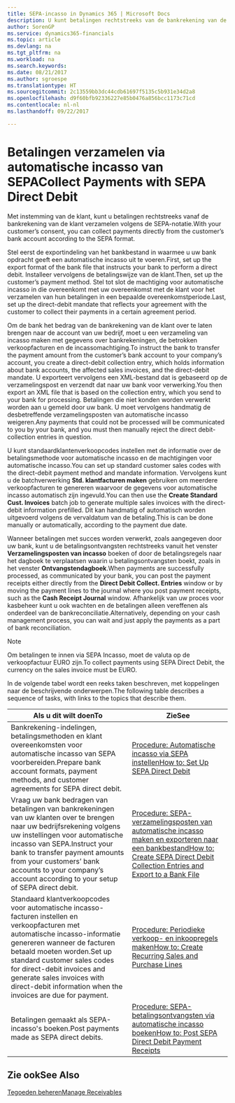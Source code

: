 ```yaml
---
title: SEPA-incasso in Dynamics 365 | Microsoft Docs
description: U kunt betalingen rechtstreeks van de bankrekening van de klant verzamelen volgens de SEPA-indeling.
author: SorenGP
ms.service: dynamics365-financials
ms.topic: article
ms.devlang: na
ms.tgt_pltfrm: na
ms.workload: na
ms.search.keywords: 
ms.date: 08/21/2017
ms.author: sgroespe
ms.translationtype: HT
ms.sourcegitcommit: 2c13559bb3dc44cdb61697f5135c5b931e34d2a8
ms.openlocfilehash: d9f60bfb92336227e85b0476a856bcc1173c71cd
ms.contentlocale: nl-nl
ms.lasthandoff: 09/22/2017

---
```

# <a name="collect-payments-with-sepa-direct-debit"></a><span data-ttu-id="41429-103">Betalingen verzamelen via automatische incasso van SEPA</span><span class="sxs-lookup"><span data-stu-id="41429-103">Collect Payments with SEPA Direct Debit</span></span>
<span data-ttu-id="41429-104">Met instemming van de klant, kunt u betalingen rechtstreeks vanaf de bankrekening van de klant verzamelen volgens de SEPA-notatie.</span><span class="sxs-lookup"><span data-stu-id="41429-104">With your customer’s consent, you can collect payments directly from the customer’s bank account according to the SEPA format.</span></span>  

 <span data-ttu-id="41429-105">Stel eerst de exportindeling van het bankbestand in waarmee u uw bank opdracht geeft een automatische incasso uit te voeren.</span><span class="sxs-lookup"><span data-stu-id="41429-105">First, set up the export format of the bank file that instructs your bank to perform a direct debit.</span></span> <span data-ttu-id="41429-106">Installeer vervolgens de betalingswijze van de klant.</span><span class="sxs-lookup"><span data-stu-id="41429-106">Then, set up the customer’s payment method.</span></span> <span data-ttu-id="41429-107">Stel tot slot de machtiging voor automatische incasso in die overeenkomt met uw overeenkomst met de klant voor het verzamelen van hun betalingen in een bepaalde overeenkomstperiode.</span><span class="sxs-lookup"><span data-stu-id="41429-107">Last, set up the direct-debit mandate that reflects your agreement with the customer to collect their payments in a certain agreement period.</span></span>  

 <span data-ttu-id="41429-108">Om de bank het bedrag van de bankrekening van de klant over te laten brengen naar de account van uw bedrijf, moet u een verzameling van incasso maken met gegevens over bankrekeningen, de betrokken verkoopfacturen en de incassomachtiging.</span><span class="sxs-lookup"><span data-stu-id="41429-108">To instruct the bank to transfer the payment amount from the customer’s bank account to your company’s account, you create a direct-debit collection entry, which holds information about bank accounts, the affected sales invoices, and the direct-debit mandate.</span></span> <span data-ttu-id="41429-109">U exporteert vervolgens een XML-bestand dat is gebaseerd op de verzamelingspost en verzendt dat naar uw bank voor verwerking.</span><span class="sxs-lookup"><span data-stu-id="41429-109">You then export an XML file that is based on the collection entry, which you send to your bank for processing.</span></span> <span data-ttu-id="41429-110">Betalingen die niet konden worden verwerkt worden aan u gemeld door uw bank. U moet vervolgens handmatig de desbetreffende verzamelingsposten van automatische incasso weigeren.</span><span class="sxs-lookup"><span data-stu-id="41429-110">Any payments that could not be processed will be communicated to you by your bank, and you must then manually reject the direct debit-collection entries in question.</span></span>  

 <span data-ttu-id="41429-111">U kunt standaardklantenverkoopcodes instellen met de informatie over de betalingsmethode voor automatische incasso en de machtigingen voor automatische incasso.</span><span class="sxs-lookup"><span data-stu-id="41429-111">You can set up standard customer sales codes with the direct-debit payment method and mandate information.</span></span> <span data-ttu-id="41429-112">Vervolgens kunt u de batchverwerking **Std. klantfacturen maken** gebruiken om meerdere verkoopfacturen te genereren waarvoor de gegevens voor automatische incasso automatisch zijn ingevuld.</span><span class="sxs-lookup"><span data-stu-id="41429-112">You can then use the **Create Standard Cust. Invoices** batch job to generate multiple sales invoices with the direct-debit information prefilled.</span></span> <span data-ttu-id="41429-113">Dit kan handmatig of automatisch worden uitgevoerd volgens de vervaldatum van de betaling.</span><span class="sxs-lookup"><span data-stu-id="41429-113">This is can be done manually or automatically, according to the payment due date.</span></span>  

 <span data-ttu-id="41429-114">Wanneer betalingen met succes worden verwerkt, zoals aangegeven door uw bank, kunt u de betalingsontvangsten rechtstreeks vanuit het venster **Verzamelingsposten van incasso** boeken of door de betalingsregels naar het dagboek te verplaatsen waarin u betalingsontvangsten boekt, zoals in het venster **Ontvangstendagboek**.</span><span class="sxs-lookup"><span data-stu-id="41429-114">When payments are successfully processed, as communicated by your bank, you can post the payment receipts either directly from the **Direct Debit Collect. Entries** window or by moving the payment lines to the journal where you post payment receipts, such as the **Cash Receipt Journal** window.</span></span> <span data-ttu-id="41429-115">Afhankelijk van uw proces voor kasbeheer kunt u ook wachten en de betalingen alleen vereffenen als onderdeel van de bankreconciliatie.</span><span class="sxs-lookup"><span data-stu-id="41429-115">Alternatively, depending on your cash management process, you can wait and just apply the payments as a part of bank reconciliation.</span></span>  

> [!NOTE]  
>  <span data-ttu-id="41429-116">Om betalingen te innen via SEPA Incasso, moet de valuta op de verkoopfactuur EURO zijn.</span><span class="sxs-lookup"><span data-stu-id="41429-116">To collect payments using SEPA Direct Debit, the currency on the sales invoice must be EURO.</span></span>  

 <span data-ttu-id="41429-117">In de volgende tabel wordt een reeks taken beschreven, met koppelingen naar de beschrijvende onderwerpen.</span><span class="sxs-lookup"><span data-stu-id="41429-117">The following table describes a sequence of tasks, with links to the topics that describe them.</span></span>   

|<span data-ttu-id="41429-118">**Als u dit wilt doen**</span><span class="sxs-lookup"><span data-stu-id="41429-118">**To**</span></span>|<span data-ttu-id="41429-119">**Zie**</span><span class="sxs-lookup"><span data-stu-id="41429-119">**See**</span></span>|  
|------------|-------------|  
|<span data-ttu-id="41429-120">Bankrekening-indelingen, betalingsmethoden en klant overeenkomsten voor automatische incasso van SEPA voorbereiden.</span><span class="sxs-lookup"><span data-stu-id="41429-120">Prepare bank account formats, payment methods, and customer agreements for SEPA direct debit.</span></span>|[<span data-ttu-id="41429-121">Procedure: Automatische incasso via SEPA instellen</span><span class="sxs-lookup"><span data-stu-id="41429-121">How to: Set Up SEPA Direct Debit</span></span>](finance-how-to-set-up-sepa-direct-debit.md)|  
|<span data-ttu-id="41429-122">Vraag uw bank bedragen van betalingen van bankrekeningen van uw klanten over te brengen naar uw bedrijfsrekening volgens uw instellingen voor automatische incasso van SEPA.</span><span class="sxs-lookup"><span data-stu-id="41429-122">Instruct your bank to transfer payment amounts from your customers’ bank accounts to your company’s account according to your setup of SEPA direct debit.</span></span>|[<span data-ttu-id="41429-123">Procedure: SEPA-verzamelingsposten van automatische incasso maken en exporteren naar een bankbestand</span><span class="sxs-lookup"><span data-stu-id="41429-123">How to: Create SEPA Direct Debit Collection Entries and Export to a Bank File</span></span>](finance-how-create-sepa-direct-debit-collection-entries-export-bank-file.md)|  
|<span data-ttu-id="41429-124">Standaard klantverkoopcodes voor automatische incasso-facturen instellen en verkoopfacturen met automatische incasso-informatie genereren wanneer de facturen betaald moeten worden.</span><span class="sxs-lookup"><span data-stu-id="41429-124">Set up standard customer sales codes for direct-debit invoices and generate sales invoices with direct-debit information when the invoices are due for payment.</span></span>|[<span data-ttu-id="41429-125">Procedure: Periodieke verkoop- en inkoopregels maken</span><span class="sxs-lookup"><span data-stu-id="41429-125">How to: Create Recurring Sales and Purchase Lines</span></span>](sales-how-work-standard-lines.md)|  
|<span data-ttu-id="41429-126">Betalingen gemaakt als SEPA-incasso's boeken.</span><span class="sxs-lookup"><span data-stu-id="41429-126">Post payments made as SEPA direct debits.</span></span>|[<span data-ttu-id="41429-127">Procedure: SEPA-betalingsontvangsten via automatische incasso boeken</span><span class="sxs-lookup"><span data-stu-id="41429-127">How to: Post SEPA Direct Debit Payment Receipts</span></span>](finance-how-to-post-sepa-direct-debit-payment-receipts.md)|  

## <a name="see-also"></a><span data-ttu-id="41429-128">Zie ook</span><span class="sxs-lookup"><span data-stu-id="41429-128">See Also</span></span>  
[<span data-ttu-id="41429-129">Tegoeden beheren</span><span class="sxs-lookup"><span data-stu-id="41429-129">Manage Receivables</span></span>](receivables-manage-receivables.md)

